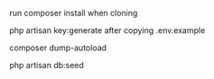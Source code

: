 run composer install when cloning

php artisan key:generate after copying .env.example

composer dump-autoload

php artisan db:seed
